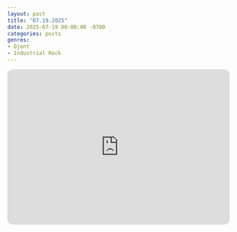 ```yaml
---
layout: post
title: "07.19.2025"
date: 2025-07-19 00:00:00 -0700
categories: posts
genres:
- Djent
- Industrial Rock
---
```

<iframe style="border-radius:12px" src="https://open.spotify.com/embed/playlist/14NpAIhyERLNAe7Hc2Wh0R?utm_source=generator" width="100%" height="352" frameBorder="0" allowfullscreen="" allow="autoplay; clipboard-write; encrypted-media; fullscreen; picture-in-picture" loading="lazy"></iframe>